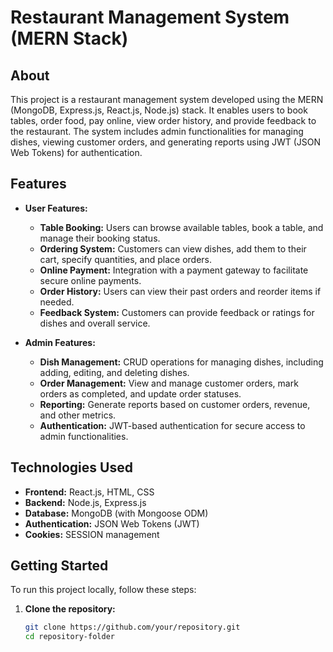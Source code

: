 # Restaurant Management System (MERN Stack)

## About

This project is a restaurant management system developed using the MERN (MongoDB, Express.js, React.js, Node.js) stack. It enables users to book tables, order food, pay online, view order history, and provide feedback to the restaurant. The system includes admin functionalities for managing dishes, viewing customer orders, and generating reports using JWT (JSON Web Tokens) for authentication.

## Features

- **User Features:**
  - **Table Booking:** Users can browse available tables, book a table, and manage their booking status.
  - **Ordering System:** Customers can view dishes, add them to their cart, specify quantities, and place orders.
  - **Online Payment:** Integration with a payment gateway to facilitate secure online payments.
  - **Order History:** Users can view their past orders and reorder items if needed.
  - **Feedback System:** Customers can provide feedback or ratings for dishes and overall service.

- **Admin Features:**
  - **Dish Management:** CRUD operations for managing dishes, including adding, editing, and deleting dishes.
  - **Order Management:** View and manage customer orders, mark orders as completed, and update order statuses.
  - **Reporting:** Generate reports based on customer orders, revenue, and other metrics.
  - **Authentication:** JWT-based authentication for secure access to admin functionalities.

## Technologies Used

- **Frontend:** React.js, HTML, CSS
- **Backend:** Node.js, Express.js
- **Database:** MongoDB (with Mongoose ODM)
- **Authentication:** JSON Web Tokens (JWT)
- **Cookies:** SESSION management
## Getting Started

To run this project locally, follow these steps:

1. **Clone the repository:**
   ```bash
   git clone https://github.com/your/repository.git
   cd repository-folder
